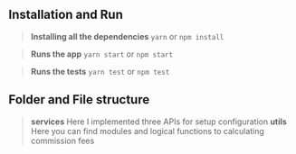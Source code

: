 ﻿
## Installation and Run
> **Installing all the dependencies**
> `yarn`
> or
> `npm install`

>**Runs the app**
>`yarn start`
>or
>`npm start`

>**Runs the tests**
>`yarn test`
>or
>`npm test`

## Folder and File structure

>**services**
>Here I implemented three APIs for setup configuration
>**utils**
>Here you can find modules and logical functions to calculating commission fees
